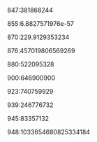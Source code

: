 847:381868244

855:6.8827571976e-57

870:229.9129353234

876:457019806569269

880:522095328

900:646900900

923:740759929

939:246776732

945:83357132

948:1033654680825334184
